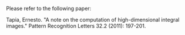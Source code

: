 Please refer to the following paper:

Tapia, Ernesto. "A note on the computation of high-dimensional integral images." Pattern Recognition Letters 32.2 (2011): 197-201.
